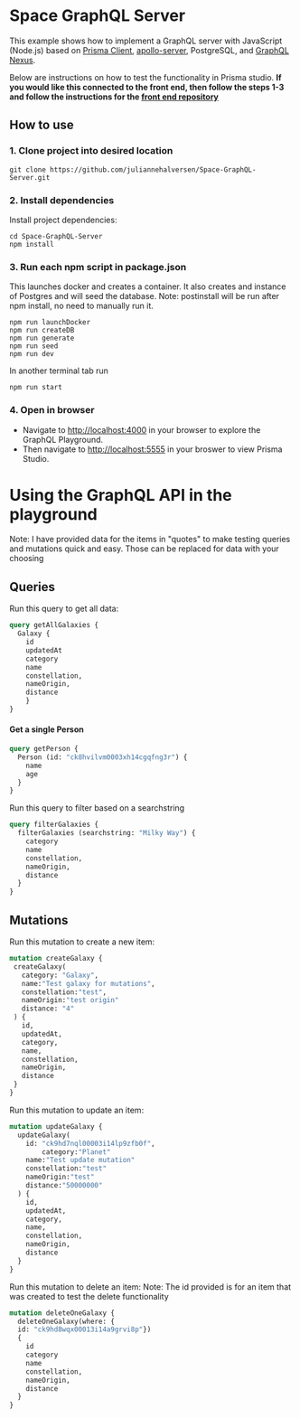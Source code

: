 # Space GraphQL Server

This example shows how to implement a GraphQL server with JavaScript (Node.js) based on  [Prisma Client](https://github.com/prisma/prisma2/blob/master/docs/prisma-client-js/api.md), [apollo-server](https://www.apollographql.com/docs/apollo-server/), PostgreSQL, and [GraphQL Nexus](https://nexus.js.org/). 

Below are instructions on how to test the functionality in Prisma studio. **If you would like this connected to the front end, then follow the steps 1-3 and follow the instructions for the [front end repository](https://github.com/juliannehalversen/Space-Frontend)**

## How to use

### 1. Clone project into desired location 

```
git clone https://github.com/juliannehalversen/Space-GraphQL-Server.git
```

### 2. Install dependencies

Install project dependencies:

```
cd Space-GraphQL-Server
npm install
```

### 3. Run each npm script in package.json
This launches docker and creates a container. It also creates and instance of Postgres and will seed the database. Note: postinstall will be run after npm install, no need to manually run it.

```
npm run launchDocker
npm run createDB
npm run generate
npm run seed
npm run dev
```
In another terminal tab run

```
npm run start
```

### 4. Open in browser

* Navigate to [http://localhost:4000](http://localhost:4000) in your browser to explore the GraphQL Playground.
* Then navigate to [http://localhost:5555](http://localhost:5555) in your broswer to view Prisma Studio.

# Using the GraphQL API in the playground
Note: I have provided data for the items in "quotes" to make testing queries and mutations quick and easy. Those can be replaced for data with your choosing

## Queries
Run this query to get all data:

```graphql
query getAllGalaxies {
  Galaxy {
    id
    updatedAt
    category
    name
    constellation,
    nameOrigin,
    distance
	}
}
```

#### Get a single Person
```graphql
query getPerson {
  Person (id: "ck8hvilvm0003xh14cgqfng3r") {
    name
    age
  }
}
```

Run this query to filter based on a searchstring
```graphql
query filterGalaxies {
  filterGalaxies (searchstring: "Milky Way") {
   	category
    name
    constellation,
    nameOrigin,
    distance
  }
}
```

## Mutations

Run this mutation to create a new item:
 ```graphql
mutation createGalaxy {
  createGalaxy(
    category: "Galaxy",
    name:"Test galaxy for mutations", 
    constellation:"test",
    nameOrigin:"test origin"
    distance: "4"
  ) {
    id,
    updatedAt,
    category,
    name,
    constellation,
    nameOrigin,
    distance
  }
}
```

Run this mutation to update an item: 

```graphql
mutation updateGalaxy {
  updateGalaxy(
    id: "ck9hd7nql00003i14lp9zfb0f",
		category:"Planet"
    name:"Test update mutation"
    constellation:"test"
    nameOrigin:"test"
    distance:"50000000"
  ) {
    id,
    updatedAt,
    category,
    name,
    constellation,
    nameOrigin,
    distance
  }
}
```

Run this mutation to delete an item: 
Note: The id provided is for an item that was created to test the delete functionality
```graphql
mutation deleteOneGalaxy {
  deleteOneGalaxy(where: {
  id: "ck9hd8wqx00013i14a9grvi8p"})
  {
    id
    category
    name
    constellation,
    nameOrigin,
    distance
  }
}
```


